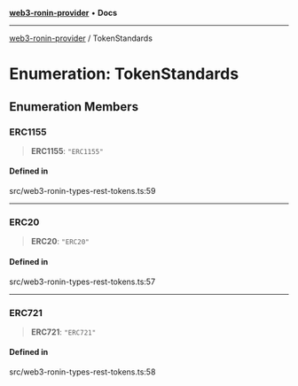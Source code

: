 [**web3-ronin-provider**](../README.md) • **Docs**

***

[web3-ronin-provider](../globals.md) / TokenStandards

# Enumeration: TokenStandards

## Enumeration Members

### ERC1155

> **ERC1155**: `"ERC1155"`

#### Defined in

src/web3-ronin-types-rest-tokens.ts:59

***

### ERC20

> **ERC20**: `"ERC20"`

#### Defined in

src/web3-ronin-types-rest-tokens.ts:57

***

### ERC721

> **ERC721**: `"ERC721"`

#### Defined in

src/web3-ronin-types-rest-tokens.ts:58
